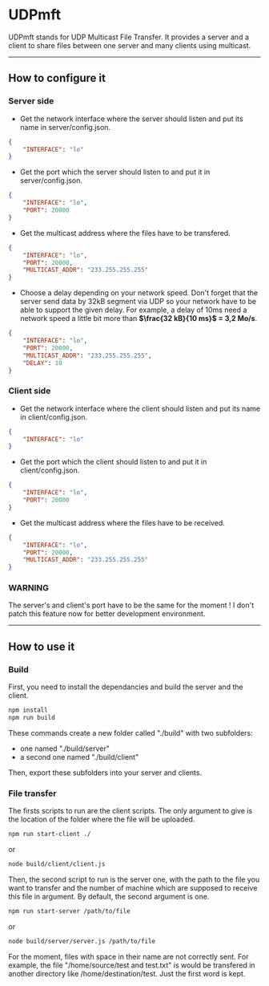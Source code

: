 # UDPmft

UDPmft stands for UDP Multicast File Transfer. It provides a server and a client to share files between one server and many clients using multicast.

---

## How to configure it

### Server side

- Get the network interface where the server should listen and put its name in server/config.json.

```JSON
{
	"INTERFACE": "lo"
}
```

- Get the port which the server should listen to and put it in server/config.json.

```JSON
{
	"INTERFACE": "lo",
	"PORT": 20000
}
```

- Get the multicast address where the files have to be transfered.

```JSON
{
	"INTERFACE": "lo",
	"PORT": 20000,
	"MULTICAST_ADDR": "233.255.255.255"
}
```

- Choose a delay depending on your network speed. Don't forget that the server send data by 32kB segment via UDP so your network have to be able to support the given delay. For example, a delay of 10ms need a network speed a little bit more than **$\frac{32 kB}{10 ms}$ = 3,2 Mo/s**.

```JSON
{
	"INTERFACE": "lo",
	"PORT": 20000,
	"MULTICAST_ADDR": "233.255.255.255",
	"DELAY": 10
}
```

### Client side

- Get the network interface where the client should listen and put its name in client/config.json.

```JSON
{
	"INTERFACE": "lo"
}
```

- Get the port which the client should listen to and put it in client/config.json.

```JSON
{
	"INTERFACE": "lo",
	"PORT": 20000
}
```

- Get the multicast address where the files have to be received.

```JSON
{
	"INTERFACE": "lo",
	"PORT": 20000,
	"MULTICAST_ADDR": "233.255.255.255"
}
```

### WARNING

The server's and client's port have to be the same for the moment ! I don't patch this feature now for better development environment.

---

## How to use it

### Build

First, you need to install the dependancies and build the server and the client.

```bash
npm install
npm run build
```

These commands create a new folder called "./build" with two subfolders:

- one named "./build/server"
- a second one named "./build/client"

Then, export these subfolders into your server and clients.

### File transfer

The firsts scripts to run are the client scripts. The only argument to give is the location of the folder where the file will be uploaded.

```bash
npm run start-client ./
```

or

```bash
node build/client/client.js
```

Then, the second script to run is the server one, with the path to the file you want to transfer and the number of machine which are supposed to receive this file in argument. By default, the second argument is one.

```bash
npm run start-server /path/to/file
```

or

```bash
node build/server/server.js /path/to/file
```

For the moment, files with space in their name are not correctly sent. For example, the file "/home/source/test and test.txt" is would be transfered in another directory like /home/destination/test. Just the first word is kept.
